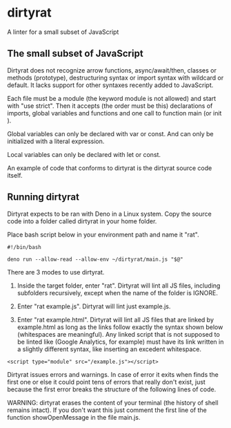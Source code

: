 # dirtyrat
A linter for a small subset of JavaScript


The small subset of JavaScript
------------------------------

Dirtyrat does not recognize arrow functions, async/await/then, classes or methods (prototype), destructuring syntax or import syntax with wildcard or default. It lacks support for other syntaxes recently added to JavaScript.

Each file must be a module (the keyword module is not allowed) and start with "use strict". Then it accepts (the order must be this) declarations of imports, global variables and functions and one call to function main (or init ).

Global variables can only be declared with var or const. And can only be initialized with a literal expression.
        
Local variables can only be declared with let or const.
        
An example of code that conforms to dirtyrat is the dirtyrat source code itself.



Running dirtyrat
----------------        

Dirtyrat expects to be ran with Deno in a Linux system. Copy the source code into a folder called dirtyrat in your home folder. 

Place bash script below in your environment path and name it "rat".

```
#!/bin/bash

deno run --allow-read --allow-env ~/dirtyrat/main.js "$@"
```

There are 3 modes to use dirtyrat.
            
1) Inside the target folder, enter "rat". Dirtyrat will lint all JS files, including subfolders recursively, except when the name of the folder is IGNORE.

2) Enter "rat example.js". Dirtyrat will lint just example.js.

3) Enter "rat example.html". Dirtyrat will lint all JS files that are linked by example.html as long as the links follow exactly the syntax shown below (whitespaces are meaningful). Any linked script that is not supposed to be linted like (Google Analytics, for example) must have its link written in a slightly different syntax, like inserting an excedent whitespace.

```        
<script type="module" src="/example.js"></script>
```
        
Dirtyrat issues errors and warnings. In case of error it exits when finds the first one or else it could point tens of errors that really don't exist, just because the first error breaks the structure of the following lines of code.
        
WARNING: dirtyrat erases the content of your terminal (the history of shell remains intact). If you don't want this just comment the first line of the function showOpenMessage in the file main.js.

